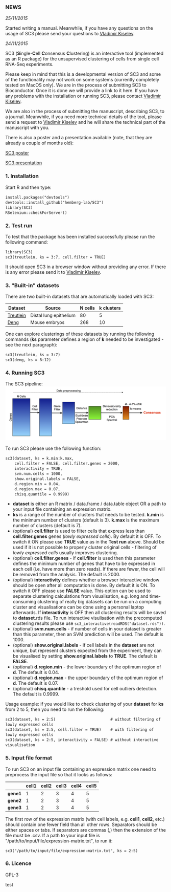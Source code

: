 ### NEWS

_25/11/2015_

Started writing a manual. Meanwhile, if you have any questions on the usage of SC3 please send your questions to [Vladimir Kiselev](mailto:vk6@sanger.ac.uk).

_24/11/2015_

SC3 (<b>S</b>ingle-<b>C</b>ell <b>C</b>onsensus <b>C</b>lustering) is an interactive tool (implemented as an R package) for the unsupervised clustering of cells from single cell RNA-Seq experiments.

Please keep in mind that this is a developmental version of SC3 and some of the functionality may not work on some systems (currently completely tested on MacOS only). We are in the process of submitting SC3 to Bioconductor. Once it is done we will provide a link to it here. If you have any problems with the installation or running SC3, please contact [Vladimir Kiselev](mailto:vk6@sanger.ac.uk).

We are also in the process of submitting the manuscript, describing SC3, to a journal. Meanwhile, if you need more technical details of the tool, please send a request to [Vladimir Kiselev](mailto:vk6@sanger.ac.uk) and he will share the technical part of the manuscript with you.

There is also a poster and a presentation available (note, that they are already a couple of months old):

[SC3 poster](http://f1000research.com/posters/4-1182)

[SC3 presentation](https://speakerdeck.com/wikiselev/sc3-consensus-clustering-of-single-cell-rna-seq-data)

### 1. Installation

Start R and then type:

```{R}
install.packages("devtools")
devtools::install_github("hemberg-lab/SC3")
library(SC3)
RSelenium::checkForServer()
```

### 2. Test run

To test that the package has been installed successfully please run the following command:

```{R}
library(SC3)
sc3(treutlein, ks = 3:7, cell.filter = TRUE)
```

It should open SC3 in a browser window without providing any error. If there is any error please send it to [Vladimir Kiselev](mailto:vk6@sanger.ac.uk).

### 3. "Built-in" datasets

There are two built-in datasets that are automatically loaded with SC3:

| Dataset | Source | __N__ cells | __k__ clusters |
--- | --- | --- | --- |
| [Treutlein](http://www.nature.com/nature/journal/v509/n7500/full/nature13173.html) | Distal lung epithelium | 80 | 5 |
| [Deng](http://www.sciencemag.org/content/343/6167/193) | Mouse embryos | 268 | 10 |

One can explore clusterings of these datasets by running the following commands (__ks__ parameter defines a region of __k__ needed to be investigated - see the next paragraph):

```{R}
sc3(treutlein, ks = 3:7)
sc3(deng, ks = 8:12)
```

### 4. Running SC3

The SC3 pipeline:
![](images/pipeline.png)

To run SC3 please use the following function:

```{R}
sc3(dataset, ks = k.min:k.max,
    cell.filter = FALSE, cell.filter.genes = 2000,
    interactivity = TRUE,
    svm.num.cells = 1000,
    show.original.labels = FALSE,
    d.region.min = 0.04,
    d.region.max = 0.07,
    chisq.quantile = 0.9999)
```

* __dataset__ is either an R matrix / data.frame / data.table object OR a path to your input file containing an expression matrix.
* __ks__ is a range of the number of clusters that needs to be tested. __k.min__ is the minimum number of clusters (default is 3). __k.max__ is the maximum number of clusters (default is 7). 
* (optional) __cell.filter__ is used to filter cells that express less than __cell.filter.genes__ genes (_lowly expressed cells_). By default it is OFF. To switch it ON please use __TRUE__ value as in the __Test run__ above. Should be used if it is not possible to properly cluster original cells - filtering of _lowly expressed cells_ usually improves clustering.
* (optional) __cell.filter.genes__ - if __cell.filter__ is used then this parameter defines the minimum number of genes that have to be expressed in each cell (i.e. have more than zero reads). If there are fewer, the cell will be removed from the analysis. The default is 2000.
* (optional) __interactivity__ defines whether a browser interactive window should be open after all computation is done. By default it is ON. To switch it OFF please use __FALSE__ value. This option can be used to separate clustering calculations from visualisation, e.g. long and time-consuming clustering of really big datasets can be run on a computing cluster and visualisations can be done using a personal laptop afterwards. If __interactivity__ is OFF then all clustering results will be saved to __dataset__.rds file. To run interactive visulisation with the precomputed clustering results please use `sc3_interactive(readRDS("dataset.rds"))`.
* (optional) __svm.num.cells__ - if number of cells in your dataset is greater than this parameter, then an SVM prediction will be used. The default is 1000.
* (optional) __show.original.labels__ - if cell labels in the __dataset__ are not unique, but represent clusters expected from the experiment, they can be visualised by setting __show.original.labels__ to __TRUE__. The default is __FALSE__.
* (optional) __d.region.min__ - the lower boundary of the optimum region of __d__. The default is 0.04.
* (optional) __d.region.max__ - the upper boundary of the optimum region of __d__. The default is 0.07.
* (optional) __chisq.quantile__ - a treshold used for cell outliers detection. The default is 0.9999.

Usage example: if you would like to check clustering of your __dataset__ for __ks__ from 2 to 5, then you need to run the following:

```{R}
sc3(dataset, ks = 2:5)                        # without filtering of lowly expressed cells
sc3(dataset, ks = 2:5, cell.filter = TRUE)    # with filtering of lowly expressed cells
sc3(dataset, ks = 2:5, interactivity = FALSE) # without interactive visualisation
```

### 5. Input file format

To run SC3 on an input file containing an expression matrix one need to preprocess the input file so that it looks as follows:


|  | cell1 | cell2 | cell3 | cell4 | cell5 
--- | --- | --- | --- | --- | ---
| __gene1__ | 1 | 2 | 3 | 4 | 5 
| __gene2__ | 1 | 2 | 3 | 4 | 5 
| __gene3__ | 1 | 2 | 3 | 4 | 5 


The first row of the expression matrix (with cell labels, e.g. __cell1__, __cell2__, etc.) should contain one fewer field than all other rows. Separators should be either spaces or tabs. If separators are commas (,) then the extension of the file must be .csv. If a path to your input file is "/path/to/input/file/expression-matrix.txt", to run it:

```{R}
sc3("/path/to/input/file/expression-matrix.txt", ks = 2:5)
```

### 6. Licence

GPL-3

test
